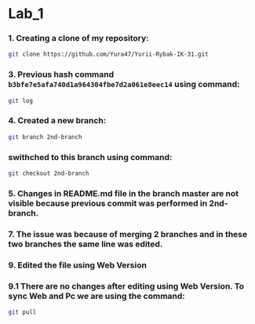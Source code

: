 # Lab_1
### 1. Creating a clone of my repository:
```sh
git clone https://github.com/Yura47/Yurii-Rybak-IK-31.git
``` 
### 3. Previous hash command  `b3bfe7e5afa740d1a964304fbe7d2a061e8eec14` using command:
```sh
git log
``` 
### 4. Created a new branch:
```sh
git branch 2nd-branch
``` 
### swithched to this branch using command:
```sh
git checkout 2nd-branch
``` 
### 5. Changes in README.md file in the branch master are not visible because previous commit was performed in 2nd-branch.

### 7. The issue was because of merging 2 branches and in these two branches the same line was edited.

### 9. Edited the file using Web Version 
### 9.1 There are no changes after editing using Web Version. To sync Web and Pc we are using the command:
```sh
git pull
```
